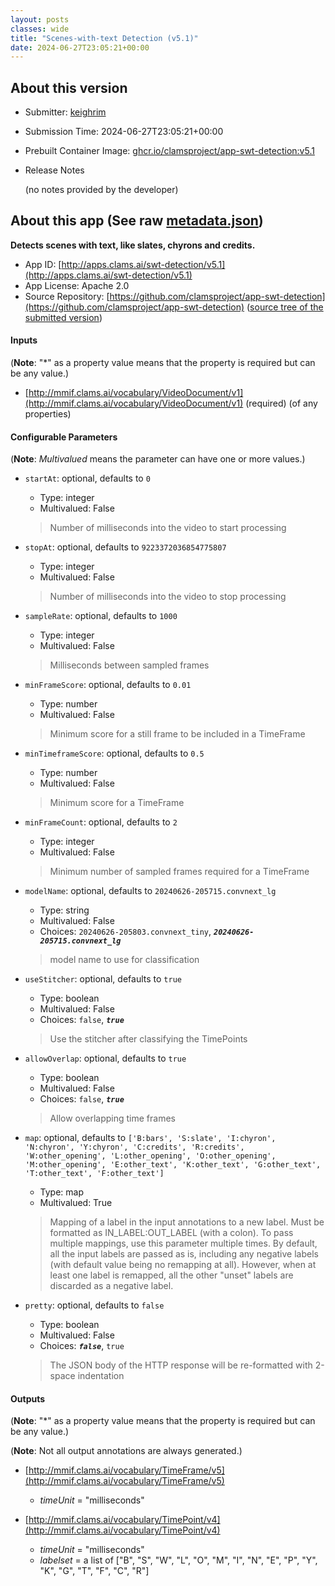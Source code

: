 ```yaml
---
layout: posts
classes: wide
title: "Scenes-with-text Detection (v5.1)"
date: 2024-06-27T23:05:21+00:00
---
```

## About this version

- Submitter: [keighrim](https://github.com/keighrim)
- Submission Time: 2024-06-27T23:05:21+00:00
- Prebuilt Container Image: [ghcr.io/clamsproject/app-swt-detection:v5.1](https://github.com/clamsproject/app-swt-detection/pkgs/container/app-swt-detection/v5.1)
- Release Notes

    (no notes provided by the developer)

## About this app (See raw [metadata.json](metadata.json))

**Detects scenes with text, like slates, chyrons and credits.**

- App ID: [http://apps.clams.ai/swt-detection/v5.1](http://apps.clams.ai/swt-detection/v5.1)
- App License: Apache 2.0
- Source Repository: [https://github.com/clamsproject/app-swt-detection](https://github.com/clamsproject/app-swt-detection) ([source tree of the submitted version](https://github.com/clamsproject/app-swt-detection/tree/v5.1))


#### Inputs
(**Note**: "*" as a property value means that the property is required but can be any value.)

- [http://mmif.clams.ai/vocabulary/VideoDocument/v1](http://mmif.clams.ai/vocabulary/VideoDocument/v1) (required)
(of any properties)



#### Configurable Parameters
(**Note**: _Multivalued_ means the parameter can have one or more values.)

- `startAt`: optional, defaults to `0`

    - Type: integer
    - Multivalued: False


    > Number of milliseconds into the video to start processing
- `stopAt`: optional, defaults to `9223372036854775807`

    - Type: integer
    - Multivalued: False


    > Number of milliseconds into the video to stop processing
- `sampleRate`: optional, defaults to `1000`

    - Type: integer
    - Multivalued: False


    > Milliseconds between sampled frames
- `minFrameScore`: optional, defaults to `0.01`

    - Type: number
    - Multivalued: False


    > Minimum score for a still frame to be included in a TimeFrame
- `minTimeframeScore`: optional, defaults to `0.5`

    - Type: number
    - Multivalued: False


    > Minimum score for a TimeFrame
- `minFrameCount`: optional, defaults to `2`

    - Type: integer
    - Multivalued: False


    > Minimum number of sampled frames required for a TimeFrame
- `modelName`: optional, defaults to `20240626-205715.convnext_lg`

    - Type: string
    - Multivalued: False
    - Choices: `20240626-205803.convnext_tiny`, **_`20240626-205715.convnext_lg`_**


    > model name to use for classification
- `useStitcher`: optional, defaults to `true`

    - Type: boolean
    - Multivalued: False
    - Choices: `false`, **_`true`_**


    > Use the stitcher after classifying the TimePoints
- `allowOverlap`: optional, defaults to `true`

    - Type: boolean
    - Multivalued: False
    - Choices: `false`, **_`true`_**


    > Allow overlapping time frames
- `map`: optional, defaults to `['B:bars', 'S:slate', 'I:chyron', 'N:chyron', 'Y:chyron', 'C:credits', 'R:credits', 'W:other_opening', 'L:other_opening', 'O:other_opening', 'M:other_opening', 'E:other_text', 'K:other_text', 'G:other_text', 'T:other_text', 'F:other_text']`

    - Type: map
    - Multivalued: True


    > Mapping of a label in the input annotations to a new label. Must be formatted as IN_LABEL:OUT_LABEL (with a colon). To pass multiple mappings, use this parameter multiple times. By default, all the input labels are passed as is, including any negative labels (with default value being no remapping at all). However, when at least one label is remapped, all the other "unset" labels are discarded as a negative label.
- `pretty`: optional, defaults to `false`

    - Type: boolean
    - Multivalued: False
    - Choices: **_`false`_**, `true`


    > The JSON body of the HTTP response will be re-formatted with 2-space indentation


#### Outputs
(**Note**: "*" as a property value means that the property is required but can be any value.)

(**Note**: Not all output annotations are always generated.)

- [http://mmif.clams.ai/vocabulary/TimeFrame/v5](http://mmif.clams.ai/vocabulary/TimeFrame/v5)
    - _timeUnit_ = "milliseconds"

- [http://mmif.clams.ai/vocabulary/TimePoint/v4](http://mmif.clams.ai/vocabulary/TimePoint/v4)
    - _timeUnit_ = "milliseconds"
    - _labelset_ = a list of ["B", "S", "W", "L", "O", "M", "I", "N", "E", "P", "Y", "K", "G", "T", "F", "C", "R"]


